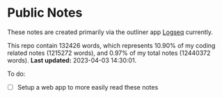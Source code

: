 # Public Notes

These notes are created primarily via the outliner app [Logseq](https://github.com/logseq/logseq) currently.

This repo contain 132426 words, which represents 10.90% of my coding related notes (1215272 words), and 0.97% of my total notes (12440372 words). **Last updated:** 2023-04-03 14:30:01. 

To do:

- [ ] Setup a web app to more easily read these notes
